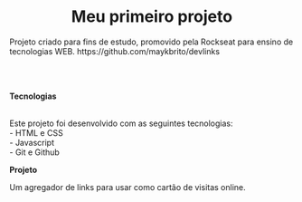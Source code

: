 <h1 align="center"> Meu primeiro projeto </h1> 

<p align="left">
Projeto criado para fins de estudo, promovido pela Rockseat para ensino de tecnologias WEB.
https://github.com/maykbrito/devlinks
</p>
<br>
<br>
<p align="left"><b>  Tecnologias </b></p>
<br>
Este projeto foi desenvolvido com as seguintes tecnologias:
<br>
 - HTML e CSS
 <br>
 - Javascript
 <br>
 - Git e Github

 <p align="left"><b>  Projeto </b></p>
Um agregador de links para usar como cartão de visitas online.
